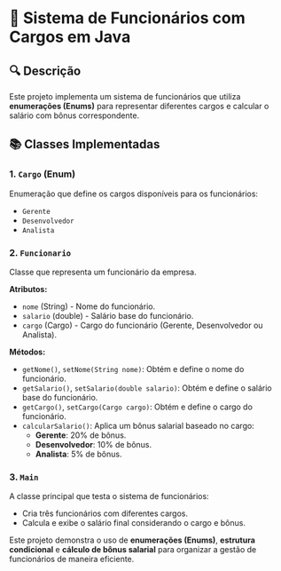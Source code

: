 # 💼 Sistema de Funcionários com Cargos em Java

## 🔍 Descrição
Este projeto implementa um sistema de funcionários que utiliza **enumerações (Enums)** para representar diferentes cargos e calcular o salário com bônus correspondente.

## 📚 Classes Implementadas
### **1. `Cargo` (Enum)**
Enumeração que define os cargos disponíveis para os funcionários:
- `Gerente`
- `Desenvolvedor`
- `Analista`

### **2. `Funcionario`**
Classe que representa um funcionário da empresa.

**Atributos:**
- `nome` (String) - Nome do funcionário.
- `salario` (double) - Salário base do funcionário.
- `cargo` (Cargo) - Cargo do funcionário (Gerente, Desenvolvedor ou Analista).

**Métodos:**
- `getNome()`, `setNome(String nome)`: Obtém e define o nome do funcionário.
- `getSalario()`, `setSalario(double salario)`: Obtém e define o salário base do funcionário.
- `getCargo()`, `setCargo(Cargo cargo)`: Obtém e define o cargo do funcionário.
- `calcularSalario()`: Aplica um bônus salarial baseado no cargo:
  - **Gerente**: 20% de bônus.
  - **Desenvolvedor**: 10% de bônus.
  - **Analista**: 5% de bônus.

### **3. `Main`**
A classe principal que testa o sistema de funcionários:
- Cria três funcionários com diferentes cargos.
- Calcula e exibe o salário final considerando o cargo e bônus.

Este projeto demonstra o uso de **enumerações (Enums)**, **estrutura condicional** e **cálculo de bônus salarial** para organizar a gestão de funcionários de maneira eficiente.
